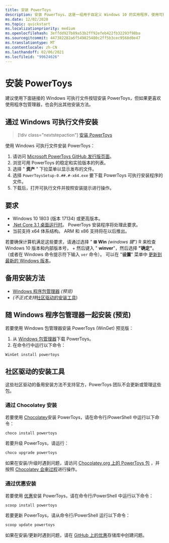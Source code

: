```yaml
---
title: 安装 PowerToys
description: 安装 PowerToys，这是一组用于自定义 Windows 10 的实用程序，使用可执行文件或程序包管理器 (WinGet、Chocolatey、优惠) 。
ms.date: 12/02/2020
ms.topic: quickstart
ms.localizationpriority: medium
ms.openlocfilehash: 3effdd927b89a53b2ff92efeb422fb32293f98ba
ms.sourcegitcommit: 447382282a6f549825480c2ff5b3cec9568d0e47
ms.translationtype: MT
ms.contentlocale: zh-CN
ms.lasthandoff: 02/06/2021
ms.locfileid: "99624626"
---
```

# <a name="install-powertoys"></a>安装 PowerToys

建议使用下面链接的 Windows 可执行文件按钮安装 PowerToys，但如果更喜欢使用程序包管理器，也会列出其他安装方法。

## <a name="install-with-windows-executable-file"></a>通过 Windows 可执行文件安装

> [!div class="nextstepaction"]
> [安装 PowerToys](https://aka.ms/installpowertoys)

使用 Windows 可执行文件安装 PowerToys：

1. 请访问 [Microsoft PowerToys GitHub 发行版页面](https://github.com/microsoft/PowerToys/releases/)。
2. 浏览可用 PowerToys 的稳定和实验版本的列表。
3. 选择 " **资产** " 下拉菜单以显示发布的文件。
4. 选择 `PowerToysSetup-0.##.#-x64.exe` 要下载 PowerToys 可执行安装程序的文件。
5. 下载后，打开可执行文件并按照安装提示进行操作。

## <a name="requirements"></a>要求

- Windows 10 1803 (版本 17134) 或更高版本。
- [.Net Core 3.1 桌面运行时](https://dotnet.microsoft.com/download/dotnet-core/thank-you/runtime-desktop-3.1.4-windows-x64-installer)。 PowerToys 安装程序将处理此要求。
- 当前支持 x64 体系结构。 ARM 和 x86 支持将在以后推出。

若要确保计算机满足这些要求，请通过选择 " **⊞ Win** *(windows 键")* R 来检查 Windows 10 版本和内部版本号，  +  然后键入 " **winver**"，然后选择 **"确定"**。 （或者在 Windows 命令提示符下输入 `ver` 命令）。 可以在 "**设置**" 菜单中 [更新到最新的 Windows 版本](ms-settings:windowsupdate)。

## <a name="alternative-install-methods"></a>备用安装方法

<!--  - **[Windows executable .exe file](#install-with-windows-executable-file)** *(Recommended)* -->
- [Windows 程序包管理器](#install-with-windows-package-manager-preview) *(预览)*
- *(不正式支持*[社区驱动的安装工具](#community-driven-install-tools)) 

## <a name="install-with-windows-package-manager-preview"></a>随 Windows 程序包管理器一起安装 (预览) 

若要使用 Windows 包管理器安装 PowerToys (WinGet) 预览版：

1. 从 [Windows 包管理器](https://github.com/microsoft/winget-cli/releases)下载 PowerToys。
2. 在命令行中运行以下命令：

```powershell
WinGet install powertoys
```

## <a name="community-driven-install-tools"></a>社区驱动的安装工具

这些社区驱动的备用安装方法不支持官方，PowerToys 团队不会更新或管理这些包。

### <a name="install-with-chocolatey"></a>通过 Chocolatey 安装

若要使用 [Chocolatey](https://chocolatey.org/)安装 PowerToys，请在命令行/PowerShell 中运行以下命令：

```powershell
choco install powertoys
```

若要升级 PowerToys，请运行：

```powershell
choco upgrade powertoys
```

如果在安装/升级时遇到问题，请访问 [Chocolatey.org 上的 PowerToys 包](https://chocolatey.org/packages/powertoys) ，并按照 [Chocolatey 会审过程](https://chocolatey.org/docs/package-triage-process)进行操作。

### <a name="install-with-scoop"></a>通过优惠安装

若要使用 [优惠](https://scoop.sh/)安装 PowerToys，请在命令行/PowerShell 中运行以下命令：

```powershell
scoop install powertoys
```

若要更新 PowerToys，请从命令行/PowerShell 运行以下命令：

```powershell
scoop update powertoys
```

如果在安装/更新时遇到问题，请在 [GitHub 上的优惠](https://github.com/lukesampson/scoop/issues)存储库中创建问题。
